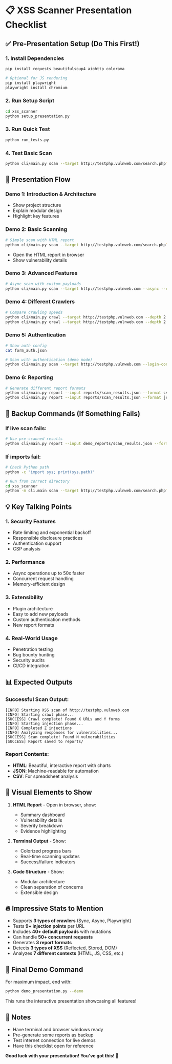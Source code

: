 # 📋 XSS Scanner Presentation Checklist

## ✅ Pre-Presentation Setup (Do This First!)

### 1. Install Dependencies
```bash
pip install requests beautifulsoup4 aiohttp colorama

# Optional for JS rendering
pip install playwright
playwright install chromium
```

### 2. Run Setup Script
```bash
cd xss_scanner
python setup_presentation.py
```

### 3. Run Quick Test
```bash
python run_tests.py
```

### 4. Test Basic Scan
```bash
python cli/main.py scan --target http://testphp.vulnweb.com/search.php?test=query
```

## 🎯 Presentation Flow

### Demo 1: Introduction & Architecture
- Show project structure
- Explain modular design
- Highlight key features

### Demo 2: Basic Scanning
```bash
# Simple scan with HTML report
python cli/main.py scan --target http://testphp.vulnweb.com/search.php?test=query --format html
```
- Open the HTML report in browser
- Show vulnerability details

### Demo 3: Advanced Features
```bash
# Async scan with custom payloads
python cli/main.py scan --target http://testphp.vulnweb.com --async --concurrency 50 --payloads custom_payloads.txt
```

### Demo 4: Different Crawlers
```bash
# Compare crawling speeds
python cli/main.py crawl --target http://testphp.vulnweb.com --depth 2
python cli/main.py crawl --target http://testphp.vulnweb.com --depth 2 --async
```

### Demo 5: Authentication
```bash
# Show auth config
cat form_auth.json

# Scan with authentication (demo mode)
python cli/main.py scan --target http://testphp.vulnweb.com --login-config form_auth.json
```

### Demo 6: Reporting
```bash
# Generate different report formats
python cli/main.py report --input reports/scan_results.json --format csv
python cli/main.py report --input reports/scan_results.json --format json
```

## 🚨 Backup Commands (If Something Fails)

### If live scan fails:
```bash
# Use pre-scanned results
python cli/main.py report --input demo_reports/scan_results.json --format html
```

### If imports fail:
```bash
# Check Python path
python -c "import sys; print(sys.path)"

# Run from correct directory
cd xss_scanner
python -m cli.main scan --target http://testphp.vulnweb.com/search.php?test=query
```

## 💡 Key Talking Points

### 1. **Security Features**
- Rate limiting and exponential backoff
- Responsible disclosure practices
- Authentication support
- CSP analysis

### 2. **Performance**
- Async operations up to 50x faster
- Concurrent request handling
- Memory-efficient design

### 3. **Extensibility**
- Plugin architecture
- Easy to add new payloads
- Custom authentication methods
- New report formats

### 4. **Real-World Usage**
- Penetration testing
- Bug bounty hunting
- Security audits
- CI/CD integration

## 📊 Expected Outputs

### Successful Scan Output:
```
[INFO] Starting XSS scan of http://testphp.vulnweb.com
[INFO] Starting crawl phase...
[SUCCESS] Crawl complete! Found X URLs and Y forms
[INFO] Starting injection phase...
[INFO] Completed Z injections
[INFO] Analyzing responses for vulnerabilities...
[SUCCESS] Scan complete! Found N vulnerabilities
[SUCCESS] Report saved to reports/
```

### Report Contents:
- **HTML**: Beautiful, interactive report with charts
- **JSON**: Machine-readable for automation
- **CSV**: For spreadsheet analysis

## 🎨 Visual Elements to Show

1. **HTML Report** - Open in browser, show:
   - Summary dashboard
   - Vulnerability details
   - Severity breakdown
   - Evidence highlighting

2. **Terminal Output** - Show:
   - Colorized progress bars
   - Real-time scanning updates
   - Success/failure indicators

3. **Code Structure** - Show:
   - Modular architecture
   - Clean separation of concerns
   - Extensible design

## 🔥 Impressive Stats to Mention

- Supports **3 types of crawlers** (Sync, Async, Playwright)
- Tests **9+ injection points** per URL
- Includes **40+ default payloads** with mutations
- Can handle **50+ concurrent requests**
- Generates **3 report formats**
- Detects **3 types of XSS** (Reflected, Stored, DOM)
- Analyzes **7 different contexts** (HTML, JS, CSS, etc.)

## 🎯 Final Demo Command

For maximum impact, end with:
```bash
python demo_presentation.py --demo
```

This runs the interactive presentation showcasing all features!

## 📝 Notes
- Have terminal and browser windows ready
- Pre-generate some reports as backup
- Test internet connection for live demos
- Have this checklist open for reference

**Good luck with your presentation! You've got this! 🚀**
